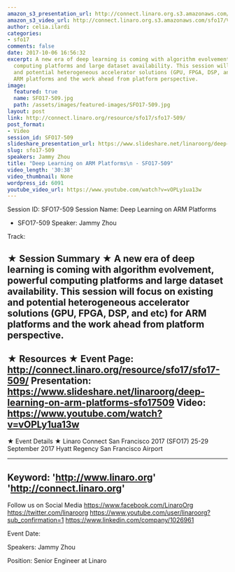 ```yaml
---
amazon_s3_presentation_url: http://connect.linaro.org.s3.amazonaws.com/sfo17/Presentations/SFO17-509%20Deep%20Learning%20on%20ARM%20Platforms%20.pdf
amazon_s3_video_url: http://connect.linaro.org.s3.amazonaws.com/sfo17/Videos/SFO17-509%20-%20Deep%20Learning%20on%20ARM%20Platforms.mp4
author: celia.ilardi
categories:
- sfo17
comments: false
date: 2017-10-06 16:56:32
excerpt: A new era of deep learning is coming with algorithm evolvement, powerful
  computing platforms and large dataset availability. This session will focus on existing
  and potential heterogeneous accelerator solutions (GPU, FPGA, DSP, and etc) for
  ARM platforms and the work ahead from platform perspective.
image:
  featured: true
  name: SFO17-509.jpg
  path: /assets/images/featured-images/SFO17-509.jpg
layout: post
link: http://connect.linaro.org/resource/sfo17/sfo17-509/
post_format:
- Video
session_id: SFO17-509
slideshare_presentation_url: https://www.slideshare.net/linaroorg/deep-learning-on-arm-platforms-sfo17509
slug: sfo17-509
speakers: Jammy Zhou
title: "Deep Learning on ARM Platforms\n - SFO17-509"
video_length: '30:38'
video_thumbnail: None
wordpress_id: 6091
youtube_video_url: https://www.youtube.com/watch?v=vOPLy1ua13w
---
```


Session ID: SFO17-509
Session Name: Deep Learning on ARM Platforms
 - SFO17-509
Speaker: Jammy Zhou

Track: 


★ Session Summary ★
A new era of deep learning is coming with algorithm evolvement, powerful computing platforms and large dataset availability. This session will focus on existing and potential heterogeneous accelerator solutions (GPU, FPGA, DSP, and etc) for ARM platforms and the work ahead from platform perspective.
---------------------------------------------------
★ Resources ★
Event Page: http://connect.linaro.org/resource/sfo17/sfo17-509/
Presentation: https://www.slideshare.net/linaroorg/deep-learning-on-arm-platforms-sfo17509
Video: https://www.youtube.com/watch?v=vOPLy1ua13w
 ---------------------------------------------------

★ Event Details ★
Linaro Connect San Francisco 2017 (SFO17)
25-29 September 2017
Hyatt Regency San Francisco Airport

---------------------------------------------------
Keyword: 
'http://www.linaro.org'
'http://connect.linaro.org'
---------------------------------------------------
Follow us on Social Media
https://www.facebook.com/LinaroOrg
https://twitter.com/linaroorg
https://www.youtube.com/user/linaroorg?sub_confirmation=1
https://www.linkedin.com/company/1026961

Event Date: 

Speakers: Jammy Zhou

Position: Senior Engineer at Linaro